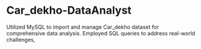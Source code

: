 # Car_dekho-DataAnalyst
Utilized MySQL to import and manage Car_dekho dataset for comprehensive data analysis. Employed SQL queries to address real-world challenges,
